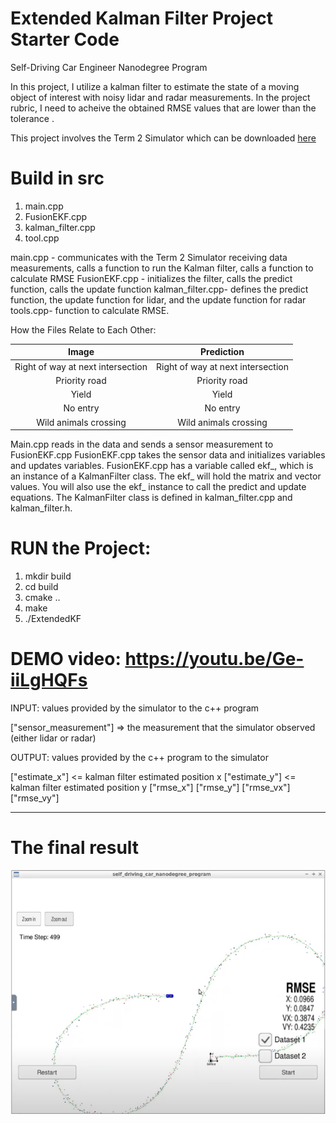 # Extended Kalman Filter Project Starter Code
Self-Driving Car Engineer Nanodegree Program

In this project, I utilize a kalman filter to estimate the state of a moving object of interest with noisy lidar and radar measurements. In the project rubric, I need to acheive the obtained RMSE values that are lower than the tolerance . 

This project involves the Term 2 Simulator which can be downloaded [here](https://github.com/udacity/self-driving-car-sim/releases)

# Build in src

1. main.cpp
2. FusionEKF.cpp
3. kalman_filter.cpp
4. tool.cpp

main.cpp - communicates with the Term 2 Simulator receiving data measurements, calls a function to run the Kalman filter, calls a function to calculate RMSE
FusionEKF.cpp - initializes the filter, calls the predict function, calls the update function
kalman_filter.cpp- defines the predict function, the update function for lidar, and the update function for radar
tools.cpp- function to calculate RMSE.


How the Files Relate to Each Other:


| Image	         			|     Prediction	  									| 
|:-----------------------------:|:-----------------------------------------------------:| 
| Right of way at next intersection         				| Right of way at next intersection				|                             
| Priority road  					| Priority  road	 									|
| Yield				| Yield														|
| No entry		      			| No entry									|
| Wild animals crossing				    | Wild animals crossing				|


Main.cpp reads in the data and sends a sensor measurement to FusionEKF.cpp
FusionEKF.cpp takes the sensor data and initializes variables and updates variables. 
FusionEKF.cpp has a variable called ekf_, which is an instance of a KalmanFilter class. 
The ekf_ will hold the matrix and vector values. You will also use the ekf_ instance to call the predict and update equations.
The KalmanFilter class is defined in kalman_filter.cpp and kalman_filter.h. 

# RUN the Project:

1. mkdir build
2. cd build
3. cmake ..
4. make
5. ./ExtendedKF

# DEMO video: https://youtu.be/Ge-iiLgHQFs


INPUT: values provided by the simulator to the c++ program

["sensor_measurement"] => the measurement that the simulator observed (either lidar or radar)

OUTPUT: values provided by the c++ program to the simulator

["estimate_x"] <= kalman filter estimated position x
["estimate_y"] <= kalman filter estimated position y
["rmse_x"]
["rmse_y"]
["rmse_vx"]
["rmse_vy"]

---
# The final result
![Image1](./EKF-1.png)



